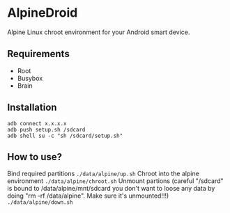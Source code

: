 # AlpineDroid

Alpine Linux chroot environment for your Android smart device.

## Requirements
- Root
- Busybox
- Brain

## Installation
```
adb connect x.x.x.x
adb push setup.sh /sdcard
adb shell su -c "sh /sdcard/setup.sh"
```

## How to use?
Bind required partitions
`./data/alpine/up.sh`
Chroot into the alpine environment
`./data/alpine/chroot.sh`
Unmount partions (careful "/sdcard" is bound to /data/alpine/mnt/sdcard you don't want to loose any data by doing "rm -rf /data/alpine". Make sure it's unmounted!!!)
`./data/alpine/down.sh`
